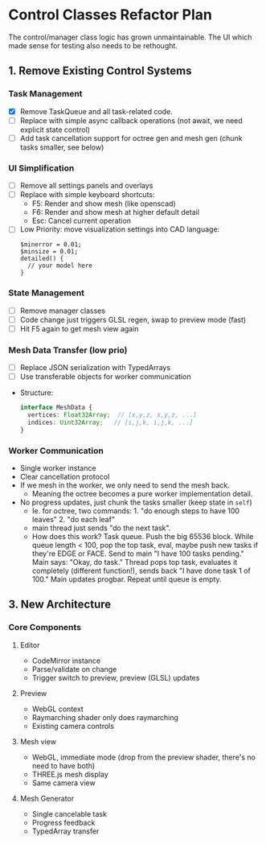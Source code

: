 # Control Classes Refactor Plan

The control/manager class logic has grown unmaintainable.
The UI which made sense for testing also needs to be rethought.

## 1. Remove Existing Control Systems

### Task Management
- [x] Remove TaskQueue and all task-related code.
- [ ] Replace with simple async callback operations (not await, we need explicit state control)
- [ ] Add task cancellation support for octree gen and mesh gen (chunk tasks smaller, see below)

### UI Simplification 
- [ ] Remove all settings panels and overlays
- [ ] Replace with simple keyboard shortcuts:
  - F5: Render and show mesh (like openscad)
  - F6: Render and show mesh at higher default detail
  - Esc: Cancel current operation
- [ ] Low Priority: move visualization settings into CAD language:
  ```
  $minerror = 0.01;
  $minsize = 0.01;
  detailed() {
    // your model here
  }
  ```

### State Management
- [ ] Remove manager classes
- [ ] Code change just triggers GLSL regen, swap to preview mode (fast)
- [ ] Hit F5 again to get mesh view again

### Mesh Data Transfer (low prio)
- [ ] Replace JSON serialization with TypedArrays
- [ ] Use transferable objects for worker communication
- Structure:
  ```typescript
  interface MeshData {
    vertices: Float32Array;  // [x,y,z, x,y,z, ...]
    indices: Uint32Array;   // [i,j,k, i,j,k, ...]
  }
  ```

### Worker Communication
- Single worker instance
- Clear cancellation protocol
- If we mesh in the worker, we only need to send the mesh back.
  - Meaning the octree becomes a pure worker implementation detail.
- No progress updates, just chunk the tasks smaller (keep state in `self`)
  - Ie. for octree, two commands: 1. "do enough steps to have 100 leaves" 2. "do each leaf"
  - main thread just sends "do the next task".
  - How does this work? Task queue.
    Push the big 65536 block.
    While queue length < 100, pop the top task, eval, maybe push new tasks if they're EDGE or FACE.
    Send to main "I have 100 tasks pending."
      Main says: "Okay, do task."
      Thread pops top task, evaluates it completely (different function!), sends back "I have done task 1 of 100."
      Main updates progbar.
    Repeat until queue is empty.

## 3. New Architecture

### Core Components
1. Editor
   - CodeMirror instance
   - Parse/validate on change
   - Trigger switch to preview, preview (GLSL) updates

2. Preview
   - WebGL context
   - Raymarching shader only does raymarching
   - Existing camera controls

3. Mesh view
   - WebGL, immediate mode (drop from the preview shader, there's no need to have both)
   - THREE.js mesh display
   - Same camera view

3. Mesh Generator
   - Single cancelable task
   - Progress feedback
   - TypedArray transfer
